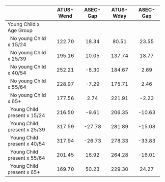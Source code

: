 
|                      |    ATUS-Wend |     ASEC-Gap |    ATUS-Wday |     ASEC-Gap |
| -------------------- | :----------: | :----------: | :----------: | :----------: |
| Young Child x Age Group |              |              |              |              |
| &nbsp;&nbsp;No young Child x 15/24 |       122.70 |        18.34 |        80.51 |        23.55 |
| &nbsp;&nbsp;No young Child x 25/39 |       195.16 |        10.05 |       137.74 |        18.77 |
| &nbsp;&nbsp;No young Child x 40/54 |       252.21 |        -8.30 |       184.67 |         2.69 |
| &nbsp;&nbsp;No young Child x 55/64 |       228.97 |        -7.29 |       175.71 |         2.46 |
| &nbsp;&nbsp;No young Child x 65+ |       177.56 |         2.74 |       221.91 |        -2.23 |
| &nbsp;&nbsp;Young Child present x 15/24 |       216.50 |        -9.61 |       206.35 |       -10.63 |
| &nbsp;&nbsp;Young Child present x 25/39 |       317.59 |       -27.78 |       281.89 |       -15.08 |
| &nbsp;&nbsp;Young Child present x 40/54 |       317.94 |       -26.73 |       278.33 |       -33.83 |
| &nbsp;&nbsp;Young Child present x 55/64 |       201.45 |        16.92 |       264.28 |       -16.01 |
| &nbsp;&nbsp;Young Child present x 65+ |       169.70 |        50.23 |       229.30 |        24.27 |

